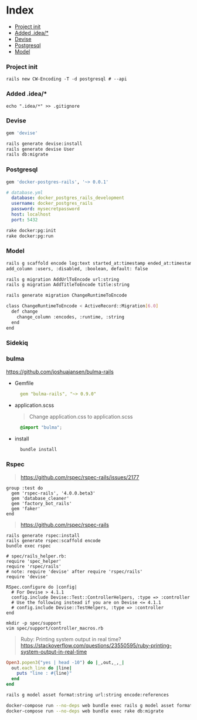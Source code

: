 # Index
* [Project init](#Project-init)
* [Added .idea/*](#Added-.idea/*)
* [Devise](#Devise)
* [Postgresql](#Postgresql)
* [Model](#Model)

### Project init
```
rails new CW-Encoding -T -d postgresql # --api
```

### Added .idea/*
```
echo ".idea/*" >> .gitignore
```

### Devise
```bash
gem 'devise'
```
```bash
rails generate devise:install
rails generate devise User
rails db:migrate
```

### Postgresql
```bash
gem 'docker-postgres-rails', '~> 0.0.1'
```
```yaml
# database.yml
  database: docker_postgres_rails_development
  username: docker_postgres_rails
  password: mysecretpassword
  host: localhost
  port: 5432
```
```bash
rake docker:pg:init
rake docker:pg:run
```

### Model
```bash
rails g scaffold encode log:text started_at:timestamp ended_at:timestamp runtime:float completed:boolean user:references published:boolean
add_column :users, :disabled, :boolean, default: false
```

```bash
rails g migration AddUrlToEncode url:string
rails g migration AddTitleToEncode title:string
```

```bash
rails generate migration ChangeRuntimeToEncode

class ChangeRuntimeToEncode < ActiveRecord::Migration[6.0]
  def change
    change_column :encodes, :runtime, :string
  end
end
```

### Sidekiq

### bulma
https://github.com/joshuajansen/bulma-rails
* Gemfile
    ```yaml
      gem "bulma-rails", "~> 0.9.0"
    ```
* application.scss
    > Change application.css to application.scss
    ```scss
      @import "bulma";
    ```
* install  
    ```bash
      bundle install
    ```
  
### Rspec
> https://github.com/rspec/rspec-rails/issues/2177
```
group :test do
  gem 'rspec-rails', '4.0.0.beta3'
  gem 'database_cleaner'
  gem 'factory_bot_rails'
  gem 'faker'
end
```
> https://github.com/rspec/rspec-rails
```
rails generate rspec:install
rails generate rspec:scaffold encode
bundle exec rspec
```

```
# spec/rails_helper.rb:
require 'spec_helper'
require 'rspec/rails'
# note: require 'devise' after require 'rspec/rails'
require 'devise'

RSpec.configure do |config|
  # For Devise > 4.1.1
  config.include Devise::Test::ControllerHelpers, :type => :controller
  # Use the following instead if you are on Devise <= 4.1.1
  # config.include Devise::TestHelpers, :type => :controller
end
```

```
mkdir -p spec/support
vim spec/support/controller_macros.rb
```

> Ruby: Printing system output in real time? https://stackoverflow.com/questions/23550595/ruby-printing-system-output-in-real-time
```ruby
Open3.popen3("yes | head -10") do |_,out,_,_|
  out.each_line do |line|
    puts "line : #{line}"
  end
end
```

```bash
rails g model asset format:string url:string encode:references 

docker-compose run --no-deps web bundle exec rails g model asset format:string url:string encode:references
docker-compose run --no-deps web bundle exec rake db:migrate

```
